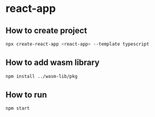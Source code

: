 # react-app

## How to create project

```bash
npx create-react-app <react-app> --template typescript
```

## How to add wasm library

```bash
npm install ../wasm-lib/pkg
```

## How to run

```bash
npm start
```


